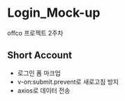 # Login_Mock-up
offco 프로젝트 2주차

## Short Account
+ 로그인 폼 마크업
+ v-on:submit.prevent로 새로고침 방지 
+ axios로 데이터 전송
